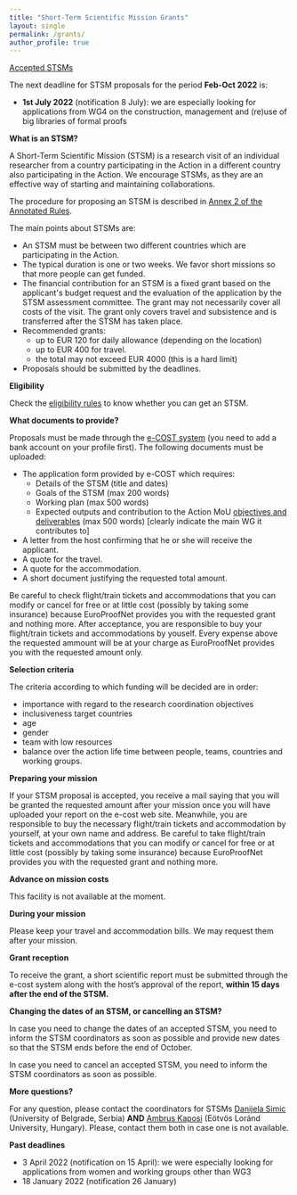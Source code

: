 ```yaml
---
title: "Short-Term Scientific Mission Grants"
layout: single
permalink: /grants/
author_profile: true
---
```


[Accepted STSMs](../accepted_stsms)

The next deadline for STSM proposals for the period **Feb-Oct 2022** is:

- **1st July 2022** (notification 8 July): we are especially looking for applications from WG4 on the construction, management and (re)use of big libraries of formal proofs

**What is an STSM?**

A Short-Term Scientific Mission (STSM) is a research visit of an individual researcher from a country participating in the Action in a different country also participating in the Action. We encourage STSMs, as they are an effective way of starting and maintaining collaborations.

The procedure for proposing an STSM is described in [Annex 2 of the Annotated Rules](https://www.cost.eu/uploads/2021/10/COST-094-21-Annotated-Rules-for-COST-Actions-Level-C-2021-11-01-1.pdf#page=92).

The main points about STSMs are:

- An STSM must be between two different countries which are participating in the Action.
- The typical duration is one or two weeks. We favor short missions so that more people can get funded.
- The financial contribution for an STSM is a fixed grant based on the applicant's budget request and the evaluation of the application by the STSM assessment committee. The grant may not necessarily cover all costs of the visit. The grant only covers travel and subsistence and is transferred after the STSM has taken place.
- Recommended grants:
    - up to EUR 120 for daily allowance (depending on the location)
    - up to EUR 400 for travel.
    - the total may not exceed EUR 4000 (this is a hard limit)
- Proposals should be submitted by the deadlines.

**Eligibility**

Check the [eligibility rules](../eligibility) to know whether you can get an STSM.

**What documents to provide?**

Proposals must be made through the [e-COST system](https://e-services.cost.eu/activity/grants/add?type=STSM) (you need to add a bank account on your profile first). The following documents must be uploaded:

- The application form provided by e-COST which requires:
  - Details of the STSM (title and dates)
  - Goals of the STSM (max 200 words)
  - Working plan (max 500 words)
  - Expected outputs and contribution to the Action MoU [objectives and deliverables](../description) (max 500 words) [clearly indicate the main WG it contributes to]
- A letter from the host confirming that he or she will receive the applicant.
- A quote for the travel.
- A quote for the accommodation.
- A short document justifying the requested total amount.

Be careful to check flight/train tickets and accommodations that you
can modify or cancel for free or at little cost (possibly by taking
some insurance) because EuroProofNet provides you with the requested
grant and nothing more. After acceptance, you are responsible to buy
your flight/train tickets and accommodations by youself. Every expense
above the requested ammount will be at your charge as EuroProofNet
provides you with the requested amount only.

**Selection criteria**

The criteria according to which funding will be decided are in order:
- importance with regard to the research coordination objectives
- inclusiveness target countries
- age
- gender
- team with low resources
- balance over the action life time between people, teams, countries and working groups.

**Preparing your mission**

If your STSM proposal is accepted, you receive a mail saying that you
will be granted the requested amount after your mission once you will
have uploaded your report on the e-cost web site. Meanwhile, you are
responsible to buy the necessary flight/train tickets and
accommodation by yourself, at your own name and address. Be careful to
take flight/train tickets and accommodations that you can modify or
cancel for free or at little cost (possibly by taking some insurance)
because EuroProofNet provides you with the requested grant and nothing
more.

**Advance on mission costs**

This facility is not available at the moment.

**During your mission**

Please keep your travel and accommodation bills. We may request them
after your mission.

**Grant reception**

To receive the grant, a short scientific report must be submitted
through the e-cost system along with the host’s approval of the
report, **within 15 days after the end of the STSM.**

**Changing the dates of an STSM, or cancelling an STSM?**

In case you need to change the dates of an accepted STSM, you need to
inform the STSM coordinators as soon as possible and provide new dates
so that the STSM ends before the end of October.

In case you need to cancel an accepted STSM, you need to inform the
STSM coordinators as soon as possible.

**More questions?**

For any question, please contact the coordinators for STSMs [Danijela Simic](http://poincare.matf.bg.ac.rs/~danijela) (University of Belgrade, Serbia) **AND** [Ambrus Kaposi](http://akaposi.web.elte.hu) (Eötvös Loránd University, Hungary). Please, contact them both in case one is not available.

**Past deadlines**

- 3 April 2022 (notification on 15 April): we were especially looking for applications from women and working groups other than WG3
- 18 January 2022 (notification 26 January)

